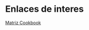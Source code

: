 
# Enlaces de interes
[Matriz Cookbook](https://www.math.uwaterloo.ca/~hwolkowi/matrixcookbook.pdf)
